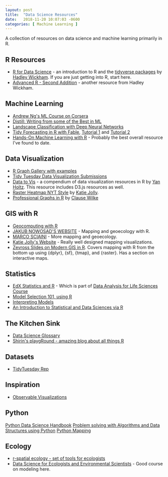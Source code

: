 ```yaml
---
layout: post
title:  "Data Science Resources"
date:   2018-11-20 10:07:03 -0600
categories: [ Machine Learning ]
---
```

A collection of resources on data science and machine learning primarily in R.

## R Resources
* [R for Data Science](https://r4ds.had.co.nz/) - an introduction to R and the [tidyverse packages](https://www.tidyverse.org/) by [Hadley Wickham](https://twitter.com/hadleywickham?ref_src=twsrc%5Egoogle%7Ctwcamp%5Eserp%7Ctwgr%5Eauthor). If you are just getting into R, start here.  
* [Advanced R - Second Addition](https://adv-r.hadley.nz) - another resource from Hadley Wickham.

## Machine Learning
* [Andrew Ng's ML Course on Corsera](https://www.coursera.org/learn/machine-learning)
* [Distill: Writing from some of the Best in ML](https://distill.pub/)
* [Landscape Classification with Deep Neural Networks](https://www.mdpi.com/2076-3263/8/7/244)
* [Tidy Forecasting in R with Fable](http://fable.tidyverts.org/), [Tutorial 1](https://blog.mitchelloharawild.com/blog/fable/) and [Tutorial 2](https://robjhyndman.com/hyndsight/fable/)
* [Hands-On Machine Learning with R](https://bradleyboehmke.github.io/HOML/index.html) - Probably the best overall resource I've found to date.

## Data Visualization
* [R Graph Gallery with examples](http://r-graph-gallery.com/ggplot2-package.html)
* [Tidy Tuesday Data Visualization Submissions](https://nsgrantham.shinyapps.io/tidytuesdayrocks/)
* [Data to Vis](https://www.data-to-viz.com/) - a compendium of data visualization resources in R by [Yan Holtz](https://twitter.com/R_Graph_Gallery). This resource includes D3.js resources as well.
* [Raster Heatmap NYT Style](https://www.katiejolly.io/blog/2019-08-28/nyt-urban-heat) by [Katie Jolly](https://twitter.com/katiejolly6).
* [Professional Graphs in R](https://github.com/clauswilke/practical_ggplot2) by [Clause Wilke](https://twitter.com/ClausWilke)

## GIS with R
* [Geocomputing with R](https://geocompr.robinlovelace.net/index.html)
* [JAKUB NOWOSAD'S WEBSITE](https://nowosad.github.io) - Mapping and geoecology with R.
* [MARCO SCIAINI](https://marcosci.rbind.io/) - More mapping and geoecology.
* [Katie Jolly's Website](https://www.katiejolly.io/portfolio/) - Really well designed mapping visualizations.
* [Zevross Slides on Modern GIS in R](http://files.zevross.com/workshops/spatial/slides/html/0-deck-list.html).  Covers mapping with R from the bottom up using {dplyr}, {sf}, {tmap}, and {raster}.  Has a section on interactive maps.

## Statistics
* [EdX Statistics and R](https://www.edx.org/course/statistics-and-r) - Which is part of [Data Analysis for Life Sciences Course](https://www.edx.org/xseries/data-analysis-life-sciences)
*  [Model Selection 101, using R](https://medium.com/@peter.nistrup/model-selection-101-using-r-c8437b5f9f99)
* [Interpreting Models](https://medium.com/@peter.nistrup/visualizing-models-101-using-r-c7c937fc5f04)
* [An Introduction to Statistical and Data Sciences via R](https://moderndive.com/)

## The Kitchen Sink
* [Data Science Glossary](https://www.kaggle.com/shivamb/data-science-glossary-on-kaggle-updated)
* [Shirin's playgRound - amazing blog about all things R](https://shirinsplayground.netlify.com/)

## Datasets
* [TidyTuesday Rep](https://github.com/rfordatascience/tidytuesday)

## Inspiration
* [Observable Visualizations](https://beta.observablehq.com/collection/@observablehq/visualization)


## Python
[Python Data Science Handbook](https://jakevdp.github.io/PythonDataScienceHandbook/01.01-help-and-documentation.html)
[Problem solving with Algorithms and Data Structures using Python](https://interactivepython.org/runestone/static/pythonds/index.html)
[Python Mapping](https://geographicdata.science/book/intro)

## Ecology
* [r-spatial ecology - set of tools for ecologists](https://github.com/r-spatialecology/shar)
* [Data Science for Ecologists and Environmental Scientists](https://ourcodingclub.github.io/course_home/) - Good course on modeling here. 
